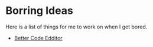 # Borring Ideas

Here is a list of things for me to work on when I get bored.

* [Better Code Edditor](https://github.com/Th3Whit3Wolf/BorringIdeas/blob/master/CodeEditor.md)
